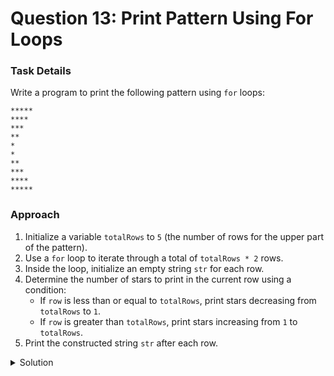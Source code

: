 # Question 13: Print Pattern Using For Loops

### Task Details
Write a program to print the following pattern using `for` loops:

```
*****
****
***
**
*
*
**
***
****
*****
```

### Approach
1. Initialize a variable `totalRows` to `5` (the number of rows for the upper part of the pattern).
2. Use a `for` loop to iterate through a total of `totalRows * 2` rows.
3. Inside the loop, initialize an empty string `str` for each row.
4. Determine the number of stars to print in the current row using a condition:
   - If `row` is less than or equal to `totalRows`, print stars decreasing from `totalRows` to `1`.
   - If `row` is greater than `totalRows`, print stars increasing from `1` to `totalRows`.
5. Print the constructed string `str` after each row.

<details>
  <summary>Solution</summary>

```javascript
function print_pattern() {
    /* Function to print the pattern */
    var totalRows = 5;
    for (var row = 1; row <= totalRows * 2; row++) {
        var str = "";
        var patternCondition = row <= totalRows ? totalRows - row + 1 : row - totalRows;
        for (var col = 1; col <= patternCondition; col++) {
            str = str + "*";
        }
        console.log(str);
    }
}
```
</details>
